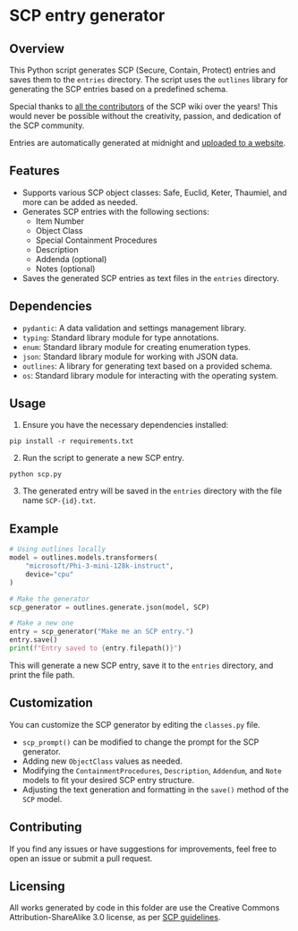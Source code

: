 # SCP entry generator

## Overview
This Python script generates SCP (Secure, Contain, Protect) entries and saves them to the `entries` directory. The script uses the `outlines` library for generating the SCP entries based on a predefined schema.

Special thanks to [all the contributors](https://scp-wiki.wikidot.com/authors-pages) of the SCP wiki over the years! This would never be possible without the creativity, passion, and dedication of the SCP community.

Entries are automatically generated at midnight and [uploaded to a website](https://dottxt-ai.github.io/cursed/scp/entries/).

## Features

- Supports various SCP object classes: Safe, Euclid, Keter, Thaumiel, and more can be added as needed.
- Generates SCP entries with the following sections:
  - Item Number
  - Object Class
  - Special Containment Procedures
  - Description
  - Addenda (optional)
  - Notes (optional)
- Saves the generated SCP entries as text files in the `entries` directory.

## Dependencies
- `pydantic`: A data validation and settings management library.
- `typing`: Standard library module for type annotations.
- `enum`: Standard library module for creating enumeration types.
- `json`: Standard library module for working with JSON data.
- `outlines`: A library for generating text based on a provided schema.
- `os`: Standard library module for interacting with the operating system.

## Usage
1. Ensure you have the necessary dependencies installed:
  ```
  pip install -r requirements.txt
  ```

2. Run the script to generate a new SCP entry.
  ```
  python scp.py
  ```

3. The generated entry will be saved in the `entries` directory with the file name `SCP-{id}.txt`.

## Example
```python
# Using outlines locally
model = outlines.models.transformers(
    "microsoft/Phi-3-mini-128k-instruct",
    device="cpu"
)

# Make the generator
scp_generator = outlines.generate.json(model, SCP)

# Make a new one
entry = scp_generator("Make me an SCP entry.")
entry.save()
print(f"Entry saved to {entry.filepath()}")
```

This will generate a new SCP entry, save it to the `entries` directory, and print the file path.

## Customization

You can customize the SCP generator by editing the `classes.py` file.

- `scp_prompt()` can be modified to change the prompt for the SCP generator.
- Adding new `ObjectClass` values as needed.
- Modifying the `ContainmentProcedures`, `Description`, `Addendum`, and `Note` models to fit your desired SCP entry structure.
- Adjusting the text generation and formatting in the `save()` method of the `SCP` model.

## Contributing

If you find any issues or have suggestions for improvements, feel free to open an issue or submit a pull request.

## Licensing

All works generated by code in this folder are use the Creative Commons Attribution-ShareAlike 3.0 license, as per [SCP guidelines](https://scp-wiki.wikidot.com/licensing-guide).
